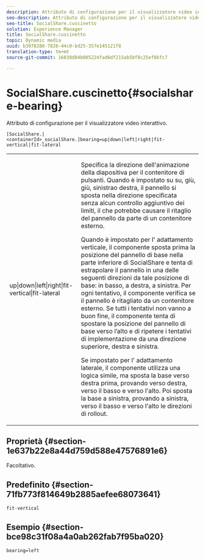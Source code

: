 ```yaml
---
description: Attributo di configurazione per il visualizzatore video interattivo.
seo-description: Attributo di configurazione per il visualizzatore video interattivo.
seo-title: SocialShare.cuscinetto
solution: Experience Manager
title: SocialShare.cuscinetto
topic: Dynamic media
uuid: b3978280-7826-44c0-bd25-357e145121f8
translation-type: tm+mt
source-git-commit: 16838d04b005224fad6df215ab5bf8c25ef86fc7

---
```



# SocialShare.cuscinetto{#socialshare-bearing}

Attributo di configurazione per il visualizzatore video interattivo.

`[SocialShare.|<containerId>_socialShare.]bearing=up|down|left|right|fit-vertical|fit-lateral`

<table id="table_441553CD34C94A58A9D7CBF772DEDDB6"> 
 <tbody> 
  <tr> 
   <td colname="col1"> <p> <span class="codeph"> up|down|left|right|fit-vertical|fit-lateral</span> </p> </td> 
   <td colname="col2"> <p> Specifica la direzione dell'animazione della diapositiva per il contenitore di pulsanti. Quando è impostato su <span class="codeph"> su, giù</span>, <span class="codeph"> giù</span>, <span class="codeph"> sinistra</span>o <span class="codeph"> destra</span>, il pannello si sposta nella direzione specificata senza alcun controllo aggiuntivo dei limiti, il che potrebbe causare il ritaglio del pannello da parte di un contenitore esterno. </p> <p>Quando è impostato per l' <span class="codeph"> adattamento verticale</span>, il componente sposta prima la posizione del pannello di base nella parte inferiore di SocialShare e tenta di estrapolare il pannello in una delle seguenti direzioni da tale posizione di base: in basso, a destra, a sinistra. Per ogni tentativo, il componente verifica se il pannello è ritagliato da un contenitore esterno. Se tutti i tentativi non vanno a buon fine, il componente tenta di spostare la posizione del pannello di base verso l’alto e di ripetere i tentativi di implementazione da una direzione superiore, destra e sinistra. </p> <p>Se impostato per l' <span class="codeph"> adattamento laterale</span>, il componente utilizza una logica simile, ma sposta la base verso destra prima, provando verso destra, verso il basso e verso l'alto. Poi sposta la base a sinistra, provando a sinistra, verso il basso e verso l'alto le direzioni di rollout. </p> </td> 
  </tr> 
 </tbody> 
</table>

## Proprietà {#section-1e637b22e8a44d759d588e47576891e6}

Facoltativo.

## Predefinito {#section-71fb773f814649b2885aefee68073641}

`fit-vertical`

## Esempio {#section-bce98c31f08a4a0ab262fab7f95ba020}

```
bearing=left
```

